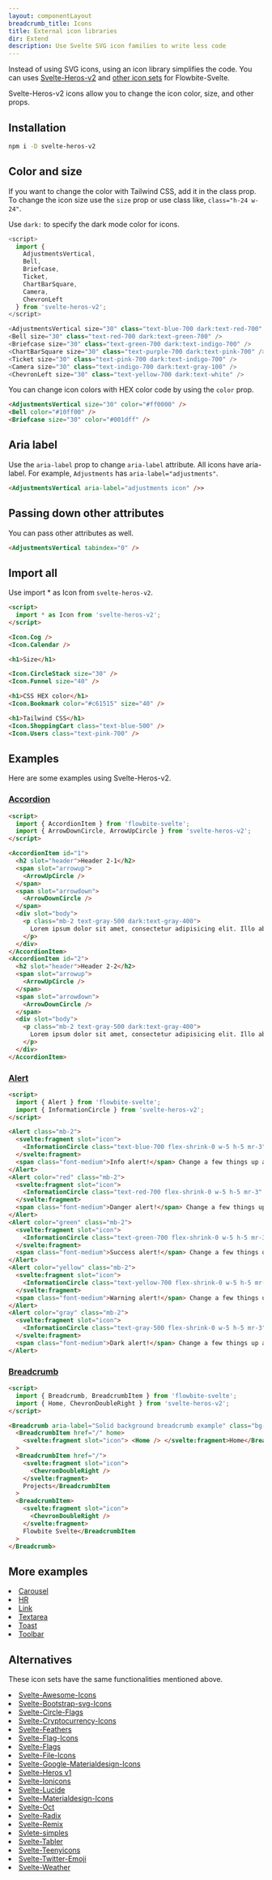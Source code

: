 ```yaml
---
layout: componentLayout
breadcrumb_title: Icons
title: External icon libraries
dir: Extend
description: Use Svelte SVG icon families to write less code
---
```


<script>
  import { P, A, List, Li } from '$lib'
	import CheckCircle from './CheckCircle.svelte'
</script>

Instead of using SVG icons, using an icon library simplifies the code. You can uses <A href="https://www.npmjs.com/package/svelte-heros-v2" target="_blank" rel="noreferrer">Svelte-Heros-v2</A> and <A href="https://svelte-svg-icons.vercel.app/" target="_blank" rel="noreferrer">other icon sets</A> for Flowbite-Svelte.

Svelte-Heros-v2 icons allow you to change the icon color, size, and other props.

## Installation

```sh
npm i -D svelte-heros-v2
```

## Color and size

If you want to change the color with Tailwind CSS, add it in the class prop. To change the icon size use the `size` prop or use class like, `class="h-24 w-24"`.

Use `dark:` to specify the dark mode color for icons.

```js
<script>
  import {
    AdjustmentsVertical,
    Bell,
    Briefcase,
    Ticket,
    ChartBarSquare,
    Camera,
    ChevronLeft
  } from 'svelte-heros-v2';
</script>

<AdjustmentsVertical size="30" class="text-blue-700 dark:text-red-700" />
<Bell size="30" class="text-red-700 dark:text-green-700" />
<Briefcase size="30" class="text-green-700 dark:text-indigo-700" />
<ChartBarSquare size="30" class="text-purple-700 dark:text-pink-700" />
<Ticket size="30" class="text-pink-700 dark:text-indigo-700" />
<Camera size="30" class="text-indigo-700 dark:text-gray-100" />
<ChevronLeft size="30" class="text-yellow-700 dark:text-white" />
```

You can change icon colors with HEX color code by using the `color` prop.

```html
<AdjustmentsVertical size="30" color="#ff0000" />
<Bell color="#10ff00" />
<Briefcase size="30" color="#001dff" />
```

## Aria label

Use the `aria-label` prop to change `aria-label` attribute. All icons have aria-label. For example, `Adjustments` has `aria-label="adjustments"`.

```html
<AdjustmentsVertical aria-label="adjustments icon" />>
```

## Passing down other attributes

You can pass other attributes as well.

```html
<AdjustmentsVertical tabindex="0" />
```

## Import all

Use import \* as Icon from `svelte-heros-v2`.

```html
<script>
  import * as Icon from 'svelte-heros-v2';
</script>

<Icon.Cog />
<Icon.Calendar />

<h1>Size</h1>

<Icon.CircleStack size="30" />
<Icon.Funnel size="40" />

<h1>CSS HEX color</h1>
<Icon.Bookmark color="#c61515" size="40" />

<h1>Tailwind CSS</h1>
<Icon.ShoppingCart class="text-blue-500" />
<Icon.Users class="text-pink-700" />
```

## Examples

Here are some examples using Svelte-Heros-v2.

### <A href="https://hero2-with-flowbite-svelte.vercel.app/accordion" textSize="text-2xl">Accordion</A>

```html
<script>
  import { AccordionItem } from 'flowbite-svelte';
  import { ArrowDownCircle, ArrowUpCircle } from 'svelte-heros-v2';
</script>

<AccordionItem id="1">
  <h2 slot="header">Header 2-1</h2>
  <span slot="arrowup">
    <ArrowUpCircle />
  </span>
  <span slot="arrowdown">
    <ArrowDownCircle />
  </span>
  <div slot="body">
    <p class="mb-2 text-gray-500 dark:text-gray-400">
      Lorem ipsum dolor sit amet, consectetur adipisicing elit. Illo ab necessitatibus sint explicabo ...
    </p>
  </div>
</AccordionItem>
<AccordionItem id="2">
  <h2 slot="header">Header 2-2</h2>
  <span slot="arrowup">
    <ArrowUpCircle />
  </span>
  <span slot="arrowdown">
    <ArrowDownCircle />
  </span>
  <div slot="body">
    <p class="mb-2 text-gray-500 dark:text-gray-400">
      Lorem ipsum dolor sit amet, consectetur adipisicing elit. Illo ab necessitatibus sint explicabo ...
    </p>
  </div>
</AccordionItem>
```

### <A href="https://hero2-with-flowbite-svelte.vercel.app/alert">Alert</A>

```html
<script>
  import { Alert } from 'flowbite-svelte';
  import { InformationCircle } from 'svelte-heros-v2';
</script>

<Alert class="mb-2">
  <svelte:fragment slot="icon">
    <InformationCircle class="text-blue-700 flex-shrink-0 w-5 h-5 mr-3" />
  </svelte:fragment>
  <span class="font-medium">Info alert!</span> Change a few things up and try submitting again.
</Alert>
<Alert color="red" class="mb-2">
  <svelte:fragment slot="icon">
    <InformationCircle class="text-red-700 flex-shrink-0 w-5 h-5 mr-3" />
  </svelte:fragment>
  <span class="font-medium">Danger alert!</span> Change a few things up and try submitting again.
</Alert>
<Alert color="green" class="mb-2">
  <svelte:fragment slot="icon">
    <InformationCircle class="text-green-700 flex-shrink-0 w-5 h-5 mr-3" />
  </svelte:fragment>
  <span class="font-medium">Success alert!</span> Change a few things up and try submitting again.
</Alert>
<Alert color="yellow" class="mb-2">
  <svelte:fragment slot="icon">
    <InformationCircle class="text-yellow-700 flex-shrink-0 w-5 h-5 mr-3" />
  </svelte:fragment>
  <span class="font-medium">Warning alert!</span> Change a few things up and try submitting again.
</Alert>
<Alert color="gray" class="mb-2">
  <svelte:fragment slot="icon">
    <InformationCircle class="text-gray-500 flex-shrink-0 w-5 h-5 mr-3" />
  </svelte:fragment>
  <span class="font-medium">Dark alert!</span> Change a few things up and try submitting again.
</Alert>
```

### <A href="https://hero2-with-flowbite-svelte.vercel.app/breadcrumb">Breadcrumb</A>

```html
<script>
  import { Breadcrumb, BreadcrumbItem } from 'flowbite-svelte';
  import { Home, ChevronDoubleRight } from 'svelte-heros-v2';
</script>

<Breadcrumb aria-label="Solid background breadcrumb example" class="bg-gray-50 py-3 px-5 dark:bg-gray-900">
  <BreadcrumbItem href="/" home>
    <svelte:fragment slot="icon"> <Home /> </svelte:fragment>Home</BreadcrumbItem
  >
  <BreadcrumbItem href="/">
    <svelte:fragment slot="icon">
      <ChevronDoubleRight />
    </svelte:fragment>
    Projects</BreadcrumbItem
  >
  <BreadcrumbItem>
    <svelte:fragment slot="icon">
      <ChevronDoubleRight />
    </svelte:fragment>
    Flowbite Svelte</BreadcrumbItem
  >
</Breadcrumb>
```

## More examples

<List list='none'>
<Li icon>
<CheckCircle />
<A href="https://hero2-with-flowbite-svelte.vercel.app/carousel">Carousel</A></Li>
<Li icon><CheckCircle /><A href="https://hero2-with-flowbite-svelte.vercel.app/hr">HR</A></Li>
<Li icon><CheckCircle /><A href="https://hero2-with-flowbite-svelte.vercel.app/link">Link</A></Li>
<Li icon><CheckCircle /><A href="https://hero2-with-flowbite-svelte.vercel.app/textarea">Textarea</A></Li>
<Li icon><CheckCircle /><A href="https://hero2-with-flowbite-svelte.vercel.app/toast">Toast</A></Li>
<Li icon><CheckCircle /><A href="https://hero2-with-flowbite-svelte.vercel.app/toolbar">Toolbar</A></Li>
</List>

## Alternatives

These icon sets have the same functionalities mentioned above.

<List tag='ul' class='space-y-1' list='none'>
<Li icon><CheckCircle /><A href="https://www.npmjs.com/package/svelte-awesome-icons">Svelte-Awesome-Icons</A></Li>
<Li icon><CheckCircle /><A href="https://www.npmjs.com/package/svelte-bootstrap-svg-icons">Svelte-Bootstrap-svg-Icons</A></Li>
<Li icon><CheckCircle /><A href="https://www.npmjs.com/package/svelte-circle-flags">Svelte-Circle-Flags</A></Li>
<Li icon><CheckCircle /><A href="https://www.npmjs.com/package/svelte-cryptocurrency-icons">Svelte-Cryptocurrency-Icons</A></Li>
<Li icon><CheckCircle /><A href="https://www.npmjs.com/package/svelte-feathers">Svelte-Feathers</A></Li>
<Li icon><CheckCircle /><A href="https://www.npmjs.com/package/svelte-flag-icons">Svelte-Flag-Icons</A></Li>
<Li icon><CheckCircle /><A href="https://www.npmjs.com/package/svelte-flags">Svelte-Flags</A></Li>
<Li icon><CheckCircle /><A href="https://www.npmjs.com/package/svelte-file-icons">Svelte-File-Icons</A></Li>
<Li icon><CheckCircle /><A href="https://www.npmjs.com/package/svelte-google-materialdesign-icons">Svelte-Google-Materialdesign-Icons</A></Li>
<Li icon><CheckCircle /><A href="https://www.npmjs.com/package/svelte-heros">Svelte-Heros v1</A></Li>
<Li icon><CheckCircle /><A href="https://www.npmjs.com/package/svelte-ionicons">Svelte-Ionicons</A></Li>
<Li icon><CheckCircle /><A href="https://www.npmjs.com/package/svelte-lucide">Svelte-Lucide</A></Li>
<Li icon><CheckCircle /><A href="https://www.npmjs.com/package/svelte-materialdesign-icons">Svelte-Materialdesign-Icons</A></Li>
<Li icon><CheckCircle /><A href="https://www.npmjs.com/package/svelte-oct">Svelte-Oct</A></Li>
<Li icon><CheckCircle /><A href="https://www.npmjs.com/package/svelte-radix">Svelte-Radix</A></Li>
<Li icon><CheckCircle /><A href="https://www.npmjs.com/package/svelte-remix">Svelte-Remix</A></Li>
<Li icon><CheckCircle /><A href="https://www.npmjs.com/package/svelte-simples">Svlete-simples</A></Li>
<Li icon><CheckCircle /><A href="https://www.npmjs.com/package/svelte-tabler">Svelte-Tabler</A></Li>
<Li icon><CheckCircle /><A href="https://www.npmjs.com/package/svelte-teenyicons">Svelte-Teenyicons</A></Li>
<Li icon><CheckCircle /><A href="https://www.npmjs.com/package/svelte-twitter-emoji">Svelte-Twitter-Emoji</A></Li>
<Li icon><CheckCircle /><A href="https://www.npmjs.com/package/svelte-weather">Svelte-Weather</A></Li>
</List>
